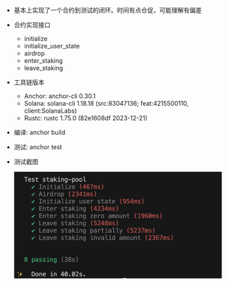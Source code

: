 -   基本上实现了一个合约到测试的闭环。时间有点仓促，可能理解有偏差
-   合约实现接口
    -   initialize
    -   initialize_user_state
    -   airdrop
    -   enter_staking
    -   leave_staking
-   工具链版本
    -   Anchor: anchor-cli 0.30.1
    -   Solana: solana-cli 1.18.18 (src:83047136; feat:4215500110, client:SolanaLabs)
    -   Rustc: rustc 1.75.0 (82e1608df 2023-12-21)
-   编译: anchor build
-   测试: anchor test
-   测试截图

    ![](test.png)
